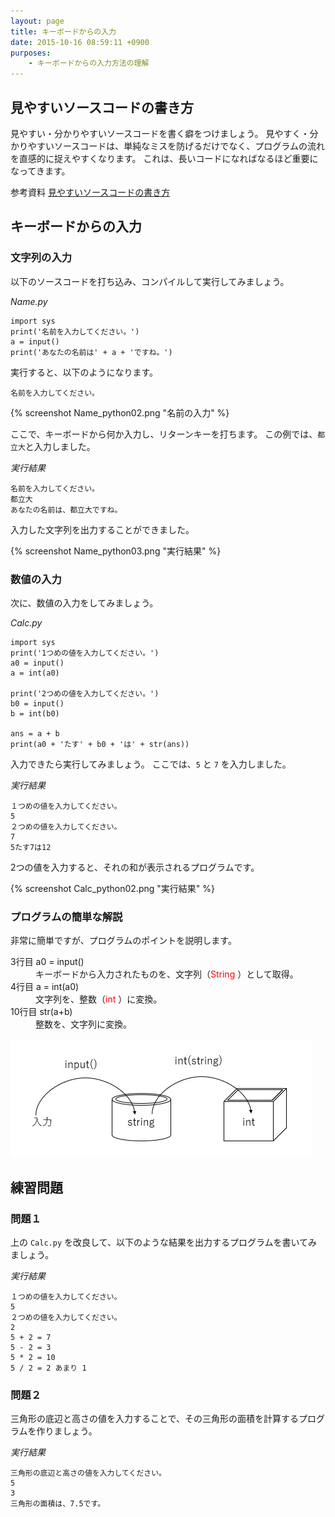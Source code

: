 ```yaml
---
layout: page
title: キーボードからの入力
date: 2015-10-16 08:59:11 +0900
purposes:
    - キーボードからの入力方法の理解
---
```


見やすいソースコードの書き方
----------------------------

見やすい・分かりやすいソースコードを書く癖をつけましょう。
見やすく・分かりやすいソースコードは、単純なミスを防げるだけでなく、プログラムの流れを直感的に捉えやすくなります。
これは、長いコードになればなるほど重要になってきます。

<span class="label label-info">参考資料</span> [見やすいソースコードの書き方](../../appendix/coding_tips.html)

キーボードからの入力
--------------------

### 文字列の入力

以下のソースコードを打ち込み、コンパイルして実行してみましょう。

*Name.py*<br>

    import sys
    print('名前を入力してください。')
    a = input()
    print('あなたの名前は' + a + 'ですね。')


実行すると、以下のようになります。

    名前を入力してください。

{% screenshot Name_python02.png "名前の入力" %}

ここで、キーボードから何か入力し、リターンキーを打ちます。
この例では、`都立大`と入力しました。

*実行結果*

    名前を入力してください。
    都立大
    あなたの名前は、都立大ですね。

入力した文字列を出力することができました。

{% screenshot Name_python03.png "実行結果" %}

### 数値の入力

次に、数値の入力をしてみましょう。

*Calc.py*<br>

    import sys
    print('1つめの値を入力してください。')
    a0 = input()
    a = int(a0)

    print('2つめの値を入力してください。')
    b0 = input()
    b = int(b0)

    ans = a + b
    print(a0 + 'たす' + b0 + 'は' + str(ans))

入力できたら実行してみましょう。
ここでは、`5` と `7` を入力しました。

*実行結果*

    １つめの値を入力してください。
    5
    ２つめの値を入力してください。
    7
    5たす7は12

2つの値を入力すると、それの和が表示されるプログラムです。

{% screenshot Calc_python02.png "実行結果" %}

### プログラムの簡単な解説

非常に簡単ですが、プログラムのポイントを説明します。


<dl>
<dt>3行目 a0 = input() </dt>
<dd>キーボードから入力されたものを、文字列（<font color="red">String</font> ）として取得。</dd>
<dt>4行目 a = int(a0)</dt>
<dd>文字列を、整数（<font color="red">int</font> ）に変換。</dd>
<dt>10行目 str(a+b)</dt>
<dd>整数を、文字列に変換。</dd>
</dl>

![](./pic/calc_py.png)


練習問題
--------

### 問題１

上の `Calc.py` を改良して、以下のような結果を出力するプログラムを書いてみましょう。

*実行結果*

    １つめの値を入力してください。
    5
    ２つめの値を入力してください。
    2
    5 + 2 = 7
    5 - 2 = 3
    5 * 2 = 10
    5 / 2 = 2 あまり 1

### 問題２

三角形の底辺と高さの値を入力することで、その三角形の面積を計算するプログラムを作りましょう。

*実行結果*

    三角形の底辺と高さの値を入力してください。
    5
    3
    三角形の面積は、7.5です。